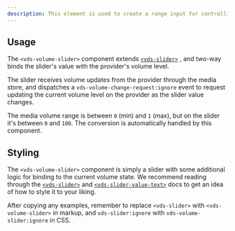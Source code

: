 ```yaml
---
description: This element is used to create a range input for controlling the volume of media.
---
```


## Usage

The `<vds-volume-slider>` component extends [`<vds-slider>`](../slider/index.md) , and two-way
binds the slider's value with the provider's volume level.

The slider receives volume updates from the provider through the media store, and dispatches a
`vds-volume-change-request:ignore` event to request updating the current volume
level on the provider as the slider value changes.

The media volume range is between `0` (min) and `1` (max), but on the slider it's between `0` and
`100`. The conversion is automatically handled by this component.

<slot name="usage" />

## Styling

The `<vds-volume-slider>` component is simply a slider with some additional logic for binding to
the current volume state. We recommend reading through the [`<vds-slider>`](../slider/index.md) and
[`<vds-slider-value-text>`](../slider-value-text/index.md) docs to get an idea of how to style
it to your liking.

After copying any examples, remember to replace `<vds-slider>` with
`<vds-volume-slider>` in markup, and `vds-slider:ignore` with `vds-volume-slider:ignore` in CSS.
